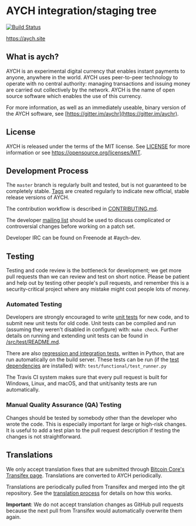 AYCH integration/staging tree
=====================================

[![Build Status](https://travis-ci.org/aych-project/aych.svg?branch=aych-patch-1)](https://travis-ci.org/aych-project/aych)

https://aych.site

What is aych?
----------------

AYCH is an experimental digital currency that enables instant payments to
anyone, anywhere in the world. AYCH uses peer-to-peer technology to operate
with no central authority: managing transactions and issuing money are carried
out collectively by the network. AYCH is the name of open source
software which enables the use of this currency.

For more information, as well as an immediately useable, binary version of
the AYCH software, see [https://gitter.im/aychr](https://gitter.im/aychr).

License
-------

AYCH is released under the terms of the MIT license. See [LICENSE](LICENSE) for more
information or see https://opensource.org/licenses/MIT.

Development Process
-------------------

The `master` branch is regularly built and tested, but is not guaranteed to be
completely stable. [Tags](https://github.com/cryptsen/aych/tags) are created
regularly to indicate new official, stable release versions of AYCH.

The contribution workflow is described in [CONTRIBUTING.md](CONTRIBUTING.md).

The developer [mailing list](https://groups.google.com/forum/#!forum/aych-dev)
should be used to discuss complicated or controversial changes before working
on a patch set.

Developer IRC can be found on Freenode at #aych-dev.

Testing
-------

Testing and code review is the bottleneck for development; we get more pull
requests than we can review and test on short notice. Please be patient and help out by testing
other people's pull requests, and remember this is a security-critical project where any mistake might cost people
lots of money.

### Automated Testing

Developers are strongly encouraged to write [unit tests](src/test/README.md) for new code, and to
submit new unit tests for old code. Unit tests can be compiled and run
(assuming they weren't disabled in configure) with: `make check`. Further details on running
and extending unit tests can be found in [/src/test/README.md](/src/test/README.md).

There are also [regression and integration tests](/test), written
in Python, that are run automatically on the build server.
These tests can be run (if the [test dependencies](/test) are installed) with: `test/functional/test_runner.py`

The Travis CI system makes sure that every pull request is built for Windows, Linux, and macOS, and that unit/sanity tests are run automatically.

### Manual Quality Assurance (QA) Testing

Changes should be tested by somebody other than the developer who wrote the
code. This is especially important for large or high-risk changes. It is useful
to add a test plan to the pull request description if testing the changes is
not straightforward.

Translations
------------

We only accept translation fixes that are submitted through [Bitcoin Core's Transifex page](https://www.transifex.com/projects/p/bitcoin/).
Translations are converted to AYCH periodically.

Translations are periodically pulled from Transifex and merged into the git repository. See the
[translation process](doc/translation_process.md) for details on how this works.

**Important**: We do not accept translation changes as GitHub pull requests because the next
pull from Transifex would automatically overwrite them again.

